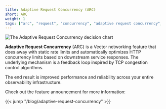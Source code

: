 ```yaml
---
title: Adaptive Request Concurrency (ARC)
short: ARC
weight: 1
tags: ["arc", "request", "concurrency", "adaptive request concurrency", "performance", "http"]
---
```


![The Adaptive Request Concurrency decision chart](/img/adaptive-concurrency.png)

**Adaptive Request Concurrency** (ARC) is a Vector networking feature that does away with static rate limits and automatically optimizes HTTP concurrency limits based on downstream service responses. The underlying mechanism is a feedback loop inspired by TCP congestion control algorithms.

The end result is improved performance and reliability across your entire observability infrastructure.

Check out the feature announcement for more information:

{{< jump "/blog/adaptive-request-concurrency" >}}
